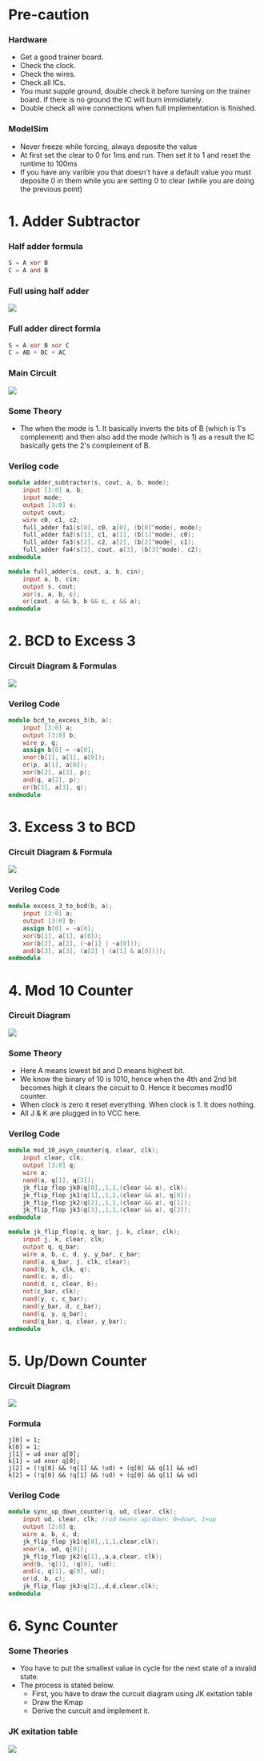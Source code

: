 # Pre-caution
### Hardware
- Get a good trainer board.
- Check the clock.
- Check the wires.
- Check all ICs.
- You must supple ground, double check it before turning on the trainer board. If there is no ground the IC will burn immidiately. 
- Double check all wire connections when full implementation is finished.
### ModelSim
- Never freeze while forcing, always deposite the value
- At first set the clear to 0 for 1ms and run. Then set it to 1 and reset the runtime to 100ms
- If you have any varible you that doesn't have a default value you must deposite 0 in them while you are setting 0 to clear (while you are doing the previous point) 
# 1. Adder Subtractor 
### Half adder formula
```verilog
S = A xor B
C = A and B
```

### Full using half adder
![](fullusinghalf.jpg)
### Full adder direct formla
```verilog
S = A xor B xor C 
C = AB + BC + AC
```
### Main Circuit
![](addSub.png)
### Some Theory
- The when the mode is 1. It basically inverts the bits of B (which is 1's complement) and then also add the mode (which is 1) as a result the IC basically gets the 2's complement of B. 
### Verilog code
```verilog
module adder_subtractor(s, cout, a, b, mode);
    input [3:0] a, b;
    input mode;
    output [3:0] s;
    output cout;
    wire c0, c1, c2;
    full_adder fa1(s[0], c0, a[0], (b[0]^mode), mode);
    full_adder fa2(s[1], c1, a[1], (b[1]^mode), c0);
    full_adder fa3(s[2], c2, a[2], (b[2]^mode), c1);
    full_adder fa4(s[3], cout, a[3], (b[3]^mode), c2);
endmodule

module full_adder(s, cout, a, b, cin);
    input a, b, cin;
    output s, cout;
    xor(s, a, b, c);
    or(cout, a && b, b && c, c && a); 
endmodule
```

# 2. BCD to Excess 3
### Circuit Diagram & Formulas
![](bcd_to_excess_3.jpg)
### Verilog Code
```verilog
module bcd_to_excess_3(b, a);
	input [3:0] a;
	output [3:0] b;
	wire p, q;
	assign b[0] = ~a[0];
	xnor(b[1], a[1], a[0]);
	or(p, a[1], a[0]);
	xor(b[2], a[2], p);
	and(q, a[2], p);
	or(b[3], a[3], q);
endmodule
```

# 3. Excess 3 to BCD
### Circuit Diagram & Formula
![](excess_3_to_bcd.jpg)
### Verilog Code
```verilog
module excess_3_to_bcd(b, a);
	input [3:0] a;
	output [3:0] b;
	assign b[0] = ~a[0];
	xor(b[1], a[1], a[0]);
	xor(b[2], a[2], (~a[1] | ~a[0]));
	and(b[3], a[3], (a[2] | (a[1] & a[0])));
endmodule
```

# 4. Mod 10 Counter
### Circuit Diagram
![](mod_10_async_counter.jpg)
### Some Theory
- Here A means lowest bit and D means highest bit.
- We know the binary of 10 is 1010, hence when the 4th and 2nd bit becomes high it clears the circuit to 0. Hence it becomes mod10 counter.
- When clock is zero it reset everything. When clock is 1. It does nothing. 
- All J & K are plugged in to VCC here.
### Verilog Code
```verilog
module mod_10_asyn_counter(q, clear, clk);
    input clear, clk;
    output [3:0] q;
    wire a;
    nand(a, q[1], q[3]);
    jk_flip_flop jk0(q[0],,1,1,(clear && a), clk);
    jk_flip_flop jk1(q[1],,1,1,(clear && a), q[0]);
    jk_flip_flop jk2(q[2],,1,1,(clear && a), q[1]);
    jk_flip_flop jk3(q[3],,1,1,(clear && a), q[2]);
endmodule

module jk_flip_flop(q, q_bar, j, k, clear, clk);
	input j, k, clear, clk;
	output q, q_bar;
	wire a, b, c, d, y, y_bar, c_bar;
	nand(a, q_bar, j, clk, clear);
	nand(b, k, clk, q);
	nand(c, a, d);
	nand(d, c, clear, b);
	not(c_bar, clk);
	nand(y, c, c_bar);
	nand(y_bar, d, c_bar);
	nand(q, y, q_bar);
	nand(q_bar, q, clear, y_bar);
endmodule
```

# 5. Up/Down Counter
### Circuit Diagram
![](sync_up_down_counter.jpg)
### Formula
```
j[0] = 1;
k[0] = 1;
j[1] = ud xnor q[0];
k[1] = ud xnor q[0];
j[2] = (!q[0] && !q[1] && !ud) + (q[0] && q[1] && ud)
k[2] = (!q[0] && !q[1] && !ud) + (q[0] && q[1] && ud)
```
### Verilog Code
```verilog
module sync_up_down_counter(q, ud, clear, clk);
    input ud, clear, clk; //ud means up/down: 0=down, 1=up
    output [2:0] q;
    wire a, b, c, d;
    jk_flip_flop jk1(q[0],,1,1,clear,clk);
    xnor(a, ud, q[0]);
    jk_flip_flop jk2(q[1],,a,a,clear, clk);
    and(b, !q[1], !q[0], !ud);
    and(c, q[1], q[0], ud);
    or(d, b, c);
    jk_flip_flop jk3(q[2],,d,d,clear,clk);
endmodule
```

# 6. Sync Counter
### Some Theories
- You have to put the smallest value in cycle for the next state of a invalid state.
- The process is stated below.
    - First, you have to draw the curcuit diagram using JK exitation table
    - Draw the Kmap
    - Derive the curcuit and implement it.
### JK exitation table
![](Excitation-table-1.png)
